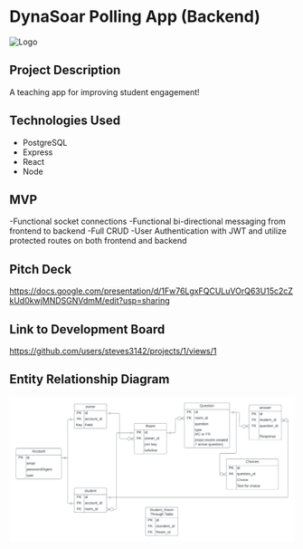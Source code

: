 # DynaSoar Polling App (Backend)

![Logo](https://i.imgur.com/AVXkMzZ.jpg)

## Project Description

A teaching app for improving student engagement! 

## Technologies Used

- PostgreSQL
- Express
- React
- Node 

## MVP 

-Functional socket connections
-Functional bi-directional messaging from frontend to backend
-Full CRUD
-User Authentication with JWT and utilize protected routes on both frontend and backend

## Pitch Deck 

https://docs.google.com/presentation/d/1Fw76LgxFQCULuVOrQ63U15c2cZkUd0kwjMNDSGNVdmM/edit?usp=sharing 

## Link to Development Board

https://github.com/users/steves3142/projects/1/views/1

## Entity Relationship Diagram

![ERD](ERD.png)

